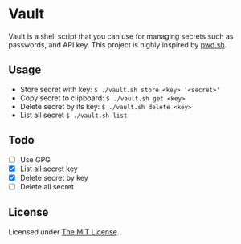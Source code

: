 # Vault
Vault is a shell script that you can use for managing secrets such as passwords, and API key. This project is highly inspired by [pwd.sh](https://github.com/drduh/pwd.sh).

## Usage
- Store secret with key: `$ ./vault.sh store <key> '<secret>'`
- Copy secret to clipboard: `$ ./vault.sh get <key>`
- Delete secret by its key: `$ ./vault.sh delete <key>`
- List all secret `$ ./vault.sh list`

## Todo
- [ ] Use GPG
- [x] List all secret key
- [x] Delete secret by key
- [ ] Delete all secret

## License
Licensed under [The MIT License](https://github.com/maarlf/vault/blob/master/LICENSE).
